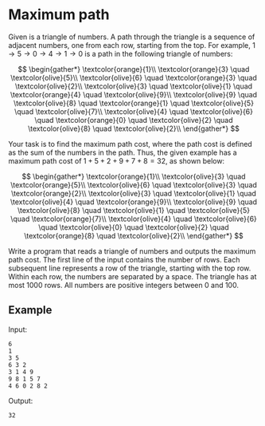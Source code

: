 # Maximum path

Given is a triangle of numbers. A path through the triangle is a sequence of adjacent numbers, one from each row, starting from the top. For example, $1 \to 5 \to 0 \to 4 \to 1 \to 0$ is a path in the following triangle of numbers:  

$$
\begin{gather*}
\textcolor{orange}{1}\\  
\textcolor{orange}{3} \quad \textcolor{olive}{5}\\
\textcolor{olive}{6} \quad \textcolor{orange}{3} \quad \textcolor{olive}{2}\\
\textcolor{olive}{3} \quad \textcolor{olive}{1} \quad \textcolor{orange}{4} \quad \textcolor{olive}{9}\\
\textcolor{olive}{9} \quad \textcolor{olive}{8} \quad \textcolor{orange}{1} \quad \textcolor{olive}{5} \quad \textcolor{olive}{7}\\
\textcolor{olive}{4} \quad \textcolor{olive}{6} \quad \textcolor{orange}{0} \quad \textcolor{olive}{2} \quad \textcolor{olive}{8} \quad \textcolor{olive}{2}\\
\end{gather*}
$$

Your task is to find the maximum path cost, where the path cost is defined as the sum of the numbers in the path. Thus, the given example has a maximum path cost of $1 + 5 + 2 + 9 + 7 + 8 = 32$, as shown below:

$$
\begin{gather*}
\textcolor{orange}{1}\\
\textcolor{olive}{3} \quad \textcolor{orange}{5}\\
\textcolor{olive}{6} \quad \textcolor{olive}{3} \quad \textcolor{orange}{2}\\
\textcolor{olive}{3} \quad \textcolor{olive}{1} \quad \textcolor{olive}{4} \quad \textcolor{orange}{9}\\
\textcolor{olive}{9} \quad \textcolor{olive}{8} \quad \textcolor{olive}{1} \quad \textcolor{olive}{5} \quad \textcolor{orange}{7}\\
\textcolor{olive}{4} \quad \textcolor{olive}{6} \quad \textcolor{olive}{0} \quad \textcolor{olive}{2} \quad \textcolor{orange}{8} \quad \textcolor{olive}{2}\\
\end{gather*}
$$

Write a program that reads a triangle of numbers and outputs the maximum path cost. The first line of the input contains the number of rows. Each subsequent line represents a row of the triangle, starting with the top row. Within each row, the numbers are separated by a space. The triangle has at most 1000 rows. All numbers are positive integers between 0 and 100.

## Example

Input:

```text
6
1
3 5
6 3 2
3 1 4 9
9 8 1 5 7
4 6 0 2 8 2
```

Output:

```text
32
```
